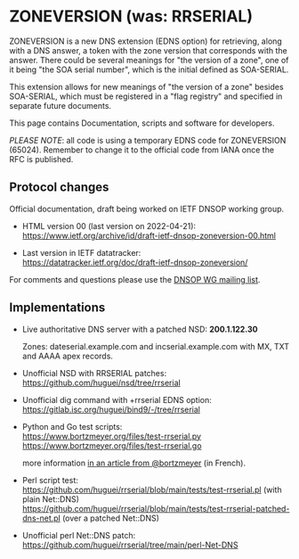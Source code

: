 # ZONEVERSION (was: RRSERIAL)

ZONEVERSION is a new DNS extension (EDNS option) for retrieving, along
with a DNS answer, a token with the zone version that corresponds with
the answer. There could be several meanings for "the version of a zone",
one of it being "the SOA serial number", which is the initial defined
as SOA-SERIAL.

This extension allows for new meanings of "the version of a zone"
besides SOA-SERIAL, which must be registered in a "flag registry"
and specified in separate future documents.

This page contains Documentation, scripts and software for developers.

_PLEASE NOTE_: all code is using a temporary EDNS code for ZONEVERSION (65024). Remember to change it to the official code from IANA once the RFC is published.

## Protocol changes

Official documentation, draft being worked on IETF DNSOP working group.

- HTML version 00 (last version on 2022-04-21):<br>
    https://www.ietf.org/archive/id/draft-ietf-dnsop-zoneversion-00.html

- Last version in IETF datatracker:<br>
    https://datatracker.ietf.org/doc/draft-ietf-dnsop-zoneversion/

For comments and questions please use the [DNSOP WG mailing list](https://mailarchive.ietf.org/arch/browse/dnsop/).


## Implementations

- Live authoritative DNS server with a patched NSD: **200.1.122.30**

  Zones: dateserial.example.com and incserial.example.com with MX, TXT and AAAA apex records.

- Unofficial NSD with RRSERIAL patches:<br> 
    https://github.com/huguei/nsd/tree/rrserial

- Unofficial dig command with +rrserial EDNS option:<br>
    https://gitlab.isc.org/huguei/bind9/-/tree/rrserial

- Python and Go test scripts:<br>
    https://www.bortzmeyer.org/files/test-rrserial.py<br>
    https://www.bortzmeyer.org/files/test-rrserial.go

  more information [in an article from @bortzmeyer](https://www.bortzmeyer.org/edns-option.html) (in French).

- Perl script test:<br>
    https://github.com/huguei/rrserial/blob/main/tests/test-rrserial.pl (with plain Net::DNS)<br>
    https://github.com/huguei/rrserial/blob/main/tests/test-rrserial-patched-dns-net.pl (over a patched Net::DNS)

- Unofficial perl Net::DNS patch:<br>
    https://github.com/huguei/rrserial/tree/main/perl-Net-DNS

